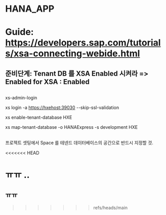 # HANA_APP
# Guide: https://developers.sap.com/tutorials/xsa-connecting-webide.html

## 준비단계: Tenant DB 를 XSA Enabled 시켜라 => Enabled for XSA : Enabled
##
xs-admin-login

xs login -a <https://hxehost:39030> --skip-ssl-validation

xs enable-tenant-database HXE

xs map-tenant-database -o HANAExpress -s development HXE

##
##
##
프로젝트 셋팅에서 Space 를 테넨드 데이터베이스의 공간으로 반드시 지정할 것.

<<<<<<< HEAD
## 
ㅠㅠ
..
=======
## ㅠㅠ
>>>>>>> refs/heads/main
